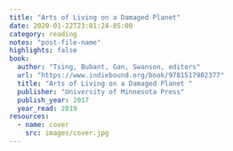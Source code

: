 ```yaml
---
title: "Arts of Living on a Damaged Planet"
date: 2020-01-22T23:01:24-05:00
category: reading
notes: "post-file-name"
highlights: false
book:
  author: "Tsing, Bubant, Gan, Swanson, editors"
  url: "https://www.indiebound.org/book/9781517902377"
  title: "Arts of Living on a Damaged Planet "
  publisher: "University of Minnesota Press"
  publish_year: 2017
  year_read: 2019
resources:
  - name: cover
    src: images/cover.jpg
---
```


